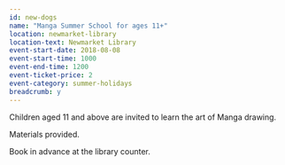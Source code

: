 ```yaml
---
id: new-dogs
name: "Manga Summer School for ages 11+"
location: newmarket-library
location-text: Newmarket Library
event-start-date: 2018-08-08
event-start-time: 1000
event-end-time: 1200
event-ticket-price: 2
event-category: summer-holidays
breadcrumb: y
---
```


Children aged 11 and above are invited to learn the art of Manga drawing.

Materials provided.

Book in advance at the library counter.
